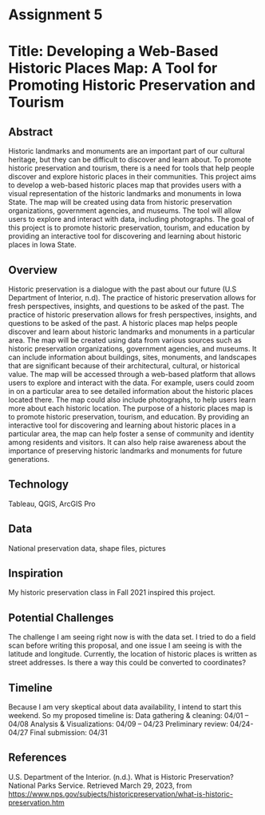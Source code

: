 # Assignment 5

# Title: Developing a Web-Based Historic Places Map: A Tool for Promoting Historic Preservation and Tourism

## Abstract
Historic landmarks and monuments are an important part of our cultural heritage, but they can be difficult to discover and learn about. To promote historic preservation and tourism, there is a need for tools that help people discover and explore historic places in their communities. This project aims to develop a web-based historic places map that provides users with a visual representation of the historic landmarks and monuments in Iowa State. The map will be created using data from historic preservation organizations, government agencies, and museums. The tool will allow users to explore and interact with data, including photographs. The goal of this project is to promote historic preservation, tourism, and education by providing an interactive tool for discovering and learning about historic places in Iowa State.

## Overview
Historic preservation is a dialogue with the past about our future (U.S Department of Interior, n.d). The practice of historic preservation allows for fresh perspectives, insights, and questions to be asked of the past. The practice of historic preservation allows for fresh perspectives, insights, and questions to be asked of the past. A historic places map helps people discover and learn about historic landmarks and monuments in a particular area. The map will be created using data from various sources such as historic preservation organizations, government agencies, and museums. It can include information about buildings, sites, monuments, and landscapes that are significant because of their architectural, cultural, or historical value. The map will be accessed through a web-based platform that allows users to explore and interact with the data. For example, users could zoom in on a particular area to see detailed information about the historic places located there. The map could also include photographs, to help users learn more about each historic location. The purpose of a historic places map is to promote historic preservation, tourism, and education. By providing an interactive tool for discovering and learning about historic places in a particular area, the map can help foster a sense of community and identity among residents and visitors. It can also help raise awareness about the importance of preserving historic landmarks and monuments for future generations.

## Technology
Tableau, QGIS, ArcGIS Pro

## Data
National preservation data, shape files, pictures

## Inspiration
My historic preservation class in Fall 2021 inspired this project.

## Potential Challenges
The challenge I am seeing right now is with the data set. I tried to do a field scan before writing this proposal, and one issue I am seeing is with the latitude and longitude. Currently, the location of historic places is written as street addresses. Is there a way this could be converted to coordinates?

## Timeline
Because I am very skeptical about data availability, I intend to start this weekend. So my proposed timeline is:
Data gathering & cleaning: 04/01 – 04/08 
Analysis & Visualizations: 04/09 – 04/23
Preliminary review: 04/24- 04/27
Final submission: 04/31

## References
U.S. Department of the Interior. (n.d.). What is Historic Preservation? National Parks Service.
Retrieved March 29, 2023, from https://www.nps.gov/subjects/historicpreservation/what-is-historic-preservation.htm
